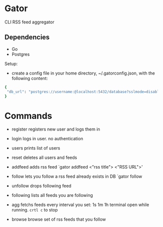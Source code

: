 # Gator
CLI RSS feed aggregator 

## Dependencies 

- Go 
- Postgres

Setup: 
 - create a config file in your home directory, ~/.gatorconfig.json, with the following content:
 ```bash
{
  "db_url": "postgres://username:@localhost:5432/database?sslmode=disable"
}
```

# Commands 

- register <name>
registers new user and logs them in 

- login <name>
logs in user. no authentication

- users
prints list of users 

- reset 
deletes all users and feeds

- addfeed
adds rss feed
`gator addfeed <"rss title">  <"RSS URL">'

- follow 
lets you follow a rss feed already exists in DB
`gator follow <rss url>

- unfollow <rss url>
drops following feed

- following 
lists all feeds you are following

- agg <time duration>
fetchs feeds every interval you set: 1s 1m 1h 
terminal open while running. `crtl c` to stop 

- browse <limit>
browse set of rss feeds that you follow 





